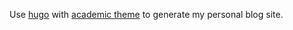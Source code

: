 Use [hugo](https://gohugo.io/) with [academic theme](https://github.com/gcushen/hugo-academic) to generate my personal blog site.

